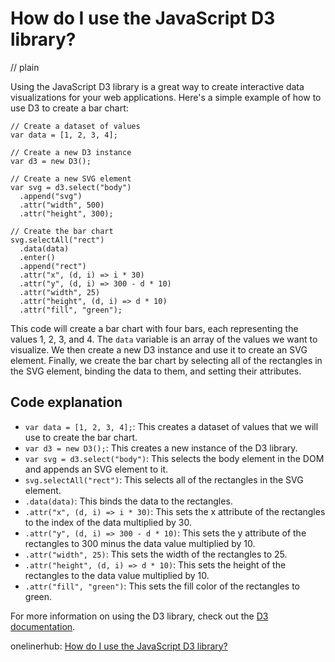 # How do I use the JavaScript D3 library?
// plain

Using the JavaScript D3 library is a great way to create interactive data visualizations for your web applications. Here's a simple example of how to use D3 to create a bar chart:

```
// Create a dataset of values
var data = [1, 2, 3, 4];

// Create a new D3 instance
var d3 = new D3();

// Create a new SVG element
var svg = d3.select("body")
  .append("svg")
  .attr("width", 500)
  .attr("height", 300);

// Create the bar chart
svg.selectAll("rect")
  .data(data)
  .enter()
  .append("rect")
  .attr("x", (d, i) => i * 30)
  .attr("y", (d, i) => 300 - d * 10)
  .attr("width", 25)
  .attr("height", (d, i) => d * 10)
  .attr("fill", "green");
```

This code will create a bar chart with four bars, each representing the values 1, 2, 3, and 4. The `data` variable is an array of the values we want to visualize. We then create a new D3 instance and use it to create an SVG element. Finally, we create the bar chart by selecting all of the rectangles in the SVG element, binding the data to them, and setting their attributes.

## Code explanation


- `var data = [1, 2, 3, 4];`: This creates a dataset of values that we will use to create the bar chart.
- `var d3 = new D3();`: This creates a new instance of the D3 library.
- `var svg = d3.select("body")`: This selects the body element in the DOM and appends an SVG element to it.
- `svg.selectAll("rect")`: This selects all of the rectangles in the SVG element.
- `.data(data)`: This binds the data to the rectangles.
- `.attr("x", (d, i) => i * 30)`: This sets the x attribute of the rectangles to the index of the data multiplied by 30.
- `.attr("y", (d, i) => 300 - d * 10)`: This sets the y attribute of the rectangles to 300 minus the data value multiplied by 10.
- `.attr("width", 25)`: This sets the width of the rectangles to 25.
- `.attr("height", (d, i) => d * 10)`: This sets the height of the rectangles to the data value multiplied by 10.
- `.attr("fill", "green")`: This sets the fill color of the rectangles to green.

For more information on using the D3 library, check out the [D3 documentation](https://github.com/d3/d3/wiki).

onelinerhub: [How do I use the JavaScript D3 library?](https://onelinerhub.com/javascript-d3/how-do-i-use-the-javascript-d--library)